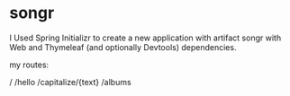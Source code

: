 # songr

I Used  Spring Initializr to create a new application with artifact songr with Web and Thymeleaf (and optionally Devtools) dependencies.


my routes:

/
/hello
/capitalize/{text}
/albums
